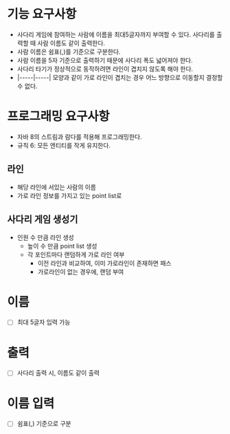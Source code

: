 # 기능 요구사항
- 사다리 게임에 참여하는 사람에 이름을 최대5글자까지 부여할 수 있다. 사다리를 출력할 때 사람 이름도 같이 출력한다.
- 사람 이름은 쉼표(,)를 기준으로 구분한다.
- 사람 이름을 5자 기준으로 출력하기 때문에 사다리 폭도 넓어져야 한다.
- 사다리 타기가 정상적으로 동작하려면 라인이 겹치지 않도록 해야 한다.
- |-----|-----| 모양과 같이 가로 라인이 겹치는 경우 어느 방향으로 이동할지 결정할 수 없다.

# 프로그래밍 요구사항
- 자바 8의 스트림과 람다를 적용해 프로그래밍한다.
- 규칙 6: 모든 엔티티를 작게 유지한다.

## 라인
- 해당 라인에 서있는 사람의 이름
- 가로 라인 정보를 가지고 있는 point list로

## 사다리 게임 생성기
- 인원 수 만큼 라인 생성
  - 높이 수 만큼 point list 생성
  - 각 포인트마다 랜덤하게 가로 라인 여부
    - 이전 라인과 비교하여, 이미 가로라인이 존재하면 패스
    - 가로라인이 없는 경우에, 랜덤 부여


# 이름
- [ ] 최대 5글자 입력 가능

# 출력
- [ ] 사다리 출력 시, 이름도 같이 출력

# 이름 입력
- [ ] 쉼표(,) 기준으로 구분
